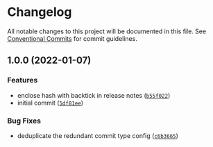 # Changelog

All notable changes to this project will be documented in this file.
See [Conventional Commits](https://conventionalcommits.org) for commit guidelines.

## 1.0.0 (2022-01-07)


### Features

* enclose hash with backtick in release notes ([`b55f022`](https://github.com/yudai-nkt/renovate-config/commit/b55f022e31d33cb299ddeab5143083f23c90146e))
* initial commit ([`5df81ee`](https://github.com/yudai-nkt/renovate-config/commit/5df81ee246adf7078e1c96f392c400c73a1ab90f))


### Bug Fixes

* deduplicate the redundant commit type config ([`c6b3665`](https://github.com/yudai-nkt/renovate-config/commit/c6b366570a1f5bc70909a4166e0e996b8167d24f))
